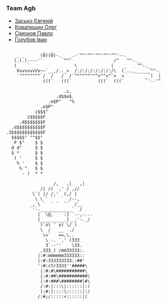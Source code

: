 ### Team Agb

* [Засько Євгеній](https://github.com/NeProgramist)    
* [Ковалишин Олег](https://github.com/ALEGATOR1209)    
* [Сімонов Павло](https://github.com/DjBee0312)    
* [Голубов Iван](https://github.com/vano7577)
```
              _  _
    _ _      (0)(0)-._  _.-'^^'^^'^^'^^'^^'--.
   (.(.)----'`        ^^'                /^   ^^-._
   (    `                 \             |    _    ^^-._
    VvvvvvvVv~~`__,/.._>  /:/:/:/:/:/:/:/\  (_..,______^^-.
    `^^^^^^^^`/  /   /  /`^^^^^^^^^>^^>^`>  >        _`)  )
              (((`   (((`          (((`  (((`        `'--'^
```
```
                      .c.
                   .d$$e$.
                .e$P"   ^%
             .e$P"
           z$$$"
        z$$$$$F
     .d$$$$$$$F
  .d$$$$$$$$$$F
.3$$$$$$$$$$$$F
  $$$$$" ""$$"
   P $"    $ $
  d d"     $ $
  $ *      $ $
   ) '     $ $
    % '    $ $
     % "   $ $
      - )  * *

```
```
                  /,   ,|   ,|
             /| /(  ,' / ,//
          \`( |/ /,'  (,/ |
           \ \ ` `   `  /--,
         _,_\ `  ` `  ``  /__
          '-.____________`  /
            [  \@,    :] `--,-..-
            [__________]__,'-._/
             )'o\ ' o) \/ )
             \  /   __  ./
              \=`   ==,\..
               \ -. `,' (333
               3`--''    \33.
             ,333_) /mm33333:.
            |:#:mmmmmm333333::
            |:#:333333333::##'
            ':#:ctr3333''#####\
             |:#:#\###########\
             |:#:##\###########\
             |:#:###\########|#\
             /:#:|:::\|::::::|:(
             ):#:|::::\::::::|:/
            /:#;/:::::<::::::|(
```